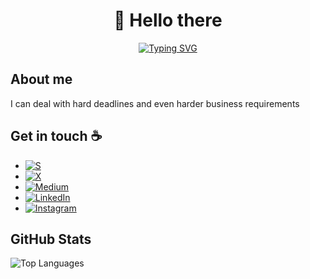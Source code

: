 <div align="center">

# 👋 Hello there

[![Typing SVG](https://readme-typing-svg.demolab.com?font=Cormorant&weight=500&duration=2000&pause=1000&color=FF0000&center=true&vCenter=true&multiline=true&random=false&width=500&height=100&lines=Surya+Narayanan;Artist+Manager+%7C+3D+Animator+%7C+Web+App+Dev)](https://git.io/typing-svg)

</div>


## About me

I can deal with hard deadlines and even harder business requirements

## Get in touch :coffee:

- [![S](https://img.shields.io/badge/S-Portfolio-cyan?labelColor=cyan&style=for-the-badge&logo=yes&logoColor=Black&link=https://sooryeah.netlify.app/)](https://sooryeah.netlify.app/)
- [![X](https://img.shields.io/badge/X-%23000000.svg?style=for-the-badge&logo=X&logoColor=white)](https://x.com/knowsoorya)
- [![Medium](https://img.shields.io/badge/Medium-12100E?style=for-the-badge&logo=medium&logoColor=white)](https://medium.com/@sooryah)
- [![LinkedIn](https://img.shields.io/badge/linkedin-%230077B5.svg?style=for-the-badge&logo=linkedin&logoColor=white)](www.linkedin.com/in/sooryanarayan)
- [![Instagram](https://img.shields.io/badge/Instagram-%23E4405F.svg?style=for-the-badge&logo=Instagram&logoColor=white)](https://www.instagram.com/sooryeahhh/)

## GitHub Stats

<div style="display: flex; align-items: center;">
  <img src="https://github-readme-stats.vercel.app/api/top-langs/?username=Soorya-Narayan&layout=compact&theme=dracula" alt="Top Languages">
</div>
